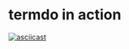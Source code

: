 # termdo in action

[![asciicast](https://asciinema.org/a/iep5OInVHj6sckzpALxklEYFY.png)](https://asciinema.org/a/iep5OInVHj6sckzpALxklEYFY)